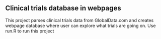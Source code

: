## Clinical trials database in webpages

This project parses clinical trials data from GlobalData.com and creates webpage database where user can explore what trials are going on. Use run.R to run this project

